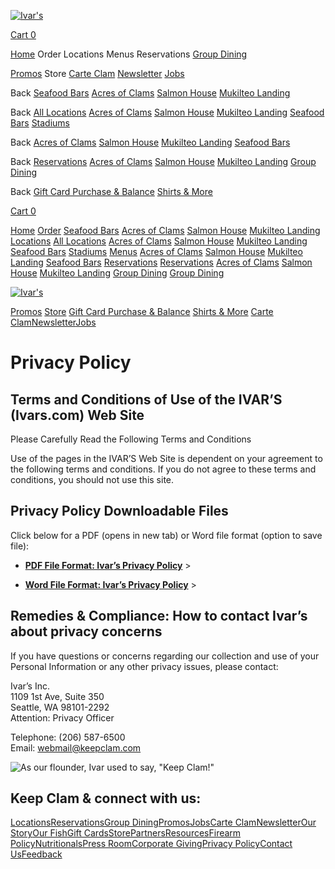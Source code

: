 [![Ivar&#39;s](//images.squarespace-cdn.com/content/v1/5e13a2dab276bd1e787dfcd1/1583341785686-XRCYGUNXPVDYZBTMO75O/IvarsLogoWhite.png)](https://www.ivars.com/)

[Cart 0](https://www.ivars.com/cart)

[](https://www.ivars.com/search)

[Home](https://www.ivars.com/) Order Locations Menus Reservations [Group Dining](https://www.ivars.com/group-dining)

[Promos](https://www.ivars.com/promos) Store [Carte Clam](https://www.ivars.com/carte-clam) [Newsletter](https://www.ivars.com/newsletter) [Jobs](https://apply.jobappnetwork.com/ivars)

Back [Seafood Bars](https://order.online/business/26134/en-US) [Acres of Clams](https://order.online/store/ivar's-acres-of-clams-seattle-968977/?hideModal=true&pickup=true) [Salmon House](https://order.online/store/ivar's-salmon-house-seattle-41227/?hideModal=true&pickup=true) [Mukilteo Landing](https://order.online/store/ivar's-mukilteo-landing-mukilteo-969063/?hideModal=true&pickup=true)

Back [All Locations](https://www.ivars.com/locations) [Acres of Clams](https://www.ivars.com/acres) [Salmon House](https://www.ivars.com/salmon-house) [Mukilteo Landing](https://www.ivars.com/mukilteo-landing) [Seafood Bars](https://www.ivars.com/sfb-locations) [Stadiums](https://www.ivars.com/sports)

Back [Acres of Clams](https://www.ivars.com/acres-menus) [Salmon House](https://www.ivars.com/salmon-house-menus) [Mukilteo Landing](https://www.ivars.com/mukilteo-landing-menus) [Seafood Bars](https://www.ivars.com/seafood-bars/#seafood-bar-menus)

Back [Reservations](https://www.ivars.com/reservations-1) [Acres of Clams](https://www.exploretock.com/ivarsacresofclams?tock_medium=search_nav&tock_source=tock) [Salmon House](https://www.exploretock.com/ivarssalmonhouse?tock_medium=search_nav&tock_source=tock) [Mukilteo Landing](https://www.exploretock.com/ivarsmukilteolanding?tock_medium=search_nav&tock_source=tock) [Group Dining](https://www.ivars.com/group-dining)

Back [Gift Card Purchase & Balance](https://www.ivars.com/purchase-balance) [Shirts & More](https://ivars.mybigcommerce.com/)

[](https://www.facebook.com/IvarsRestaurants)[](https://www.instagram.com/ivarsclam/)

[Cart 0](https://www.ivars.com/cart)

[Home](https://www.ivars.com/) [Order](https://www.ivars.com/order) [Seafood Bars](https://order.online/business/26134/en-US) [Acres of Clams](https://order.online/store/ivar's-acres-of-clams-seattle-968977/?hideModal=true&pickup=true) [Salmon House](https://order.online/store/ivar's-salmon-house-seattle-41227/?hideModal=true&pickup=true) [Mukilteo Landing](https://order.online/store/ivar's-mukilteo-landing-mukilteo-969063/?hideModal=true&pickup=true) [Locations](https://www.ivars.com/locations-1) [All Locations](https://www.ivars.com/locations) [Acres of Clams](https://www.ivars.com/acres) [Salmon House](https://www.ivars.com/salmon-house) [Mukilteo Landing](https://www.ivars.com/mukilteo-landing) [Seafood Bars](https://www.ivars.com/sfb-locations) [Stadiums](https://www.ivars.com/sports) [Menus](https://www.ivars.com/menus) [Acres of Clams](https://www.ivars.com/acres-menus) [Salmon House](https://www.ivars.com/salmon-house-menus) [Mukilteo Landing](https://www.ivars.com/mukilteo-landing-menus) [Seafood Bars](https://www.ivars.com/seafood-bars/#seafood-bar-menus) [Reservations](https://www.ivars.com/reservations) [Reservations](https://www.ivars.com/reservations-1) [Acres of Clams](https://www.exploretock.com/ivarsacresofclams?tock_medium=search_nav&tock_source=tock) [Salmon House](https://www.exploretock.com/ivarssalmonhouse?tock_medium=search_nav&tock_source=tock) [Mukilteo Landing](https://www.exploretock.com/ivarsmukilteolanding?tock_medium=search_nav&tock_source=tock) [Group Dining](https://www.ivars.com/group-dining) [Group Dining](https://www.ivars.com/group-dining)

[![Ivar&#39;s](//images.squarespace-cdn.com/content/v1/5e13a2dab276bd1e787dfcd1/1583341785686-XRCYGUNXPVDYZBTMO75O/IvarsLogoWhite.png)](https://www.ivars.com/)

[Promos](https://www.ivars.com/promos) [Store](https://www.ivars.com/store) [Gift Card Purchase & Balance](https://www.ivars.com/purchase-balance) [Shirts & More](https://ivars.mybigcommerce.com/) [Carte Clam](https://www.ivars.com/carte-clam)[Newsletter](https://www.ivars.com/newsletter)[Jobs](https://apply.jobappnetwork.com/ivars)

Privacy Policy
==============

Terms and Conditions of Use of the IVAR’S (Ivars.com) Web Site
--------------------------------------------------------------

Please Carefully Read the Following Terms and Conditions

Use of the pages in the IVAR’S Web Site is dependent on your agreement to the following terms and conditions. If you do not agree to these terms and conditions, you should not use this site.

Privacy Policy Downloadable Files
---------------------------------

Click below for a PDF (opens in new tab) or Word file format (option to save file):

* [**PDF File Format: Ivar’s Privacy Policy**](https://www.ivars.com/s/Ivars-Privacy-Policy-11-23.pdf) >
    
* [**Word File Format: Ivar’s Privacy Policy**](https://www.ivars.com/s/Ivars-Privacy-Policy-11-23.docx) >
    

Remedies & Compliance: How to contact Ivar’s about privacy concerns
-------------------------------------------------------------------

If you have questions or concerns regarding our collection and use of your Personal Information or any other privacy issues, please contact:

Ivar’s Inc.  
1109 1st Ave, Suite 350  
Seattle, WA 98101-2292  
Attention: Privacy Officer

Telephone: (206) 587-6500  
Email: [webmail@keepclam.com](mailto:webmail@keepclam.com?subject=Ivar's%20Privacy%20Policy)

![As our flounder, Ivar used to say, "Keep Clam!"](https://images.squarespace-cdn.com/content/v1/5e13a2dab276bd1e787dfcd1/1631809867432-R06XEY3QSALJHG423OL6/WavyLine-wBigClam.png)

Keep Clam & connect with us:
----------------------------

[](https://www.facebook.com/IvarsRestaurants)[](https://www.instagram.com/ivarsclam/)

[Locations](https://www.ivars.com/locations)[Reservations](https://www.ivars.com/reservations-1)[Group Dining](https://www.ivars.com/group-dining)[Promos](https://www.ivars.com/promos)[Jobs](https://apply.jobappnetwork.com/ivars)[Carte Clam](https://www.ivars.com/carte-clam)[Newsletter](https://www.ivars.com/newsletter)[Our Story](https://www.ivars.com/our-story)[Our Fish](https://www.ivars.com/our-fish)[Gift Cards](https://www.ivars.com/purchase-balance)[Store](https://ivars.mybigcommerce.com/)[Partners](https://www.ivars.com/our-fish#partners)[Resources](https://www.ivars.com/our-fish#resources)[Firearm Policy](https://www.ivars.com/firearm-policy)[Nutritionals](https://www.ivars.com/nutritionals)[Press Room](https://www.ivars.com/press-room)[Corporate Giving](https://www.ivars.com/corporate-giving)[Privacy Policy](https://www.ivars.com/privacy-policy)[Contact Us](https://www.ivars.com/contact-us)[Feedback](https://go.reviewpush.com/feedback/b/9429)
